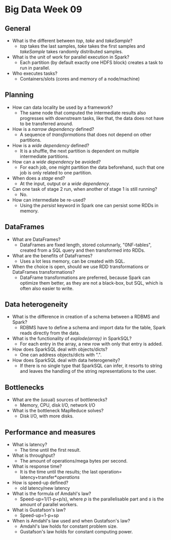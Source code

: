 # Big Data Week 09
## General
- What is the different between *top*, *take* and *takeSample*?
	- *top* takes the last samples, *take* takes the first samples and *takeSample* takes randomly distributed samples.
- What is the unit of work for parallel execution in Spark?
	- Each partition (by default exactly one HDFS block) creates a task to run in parallel.
- Who executes tasks?
	- Containers/slots (cores and memory of a node/machine)
## Planning
- How can data locality be used by a framework?
	- The same node that computed the intermediate results also progresses with downstream tasks, like that, the data does not have to be transferred around.
- How is a *narrow dependency* defined?
	- A sequence of *transformations* that does not depend on other partitions.
- How is a *wide dependency* defined?
	- It is a shuffle, the next partition is dependent on multiple intermediate partitions.
- How can a *wide dependency* be avoided?
	- For each job, one might partition the data beforehand, such that one job is only related to one partition.
- When does a *stage* end?
	- At the input, output or a *wide dependency*.
- Can one task of stage 2 run, when another of stage 1 is still running?
	- No.
- How can intermediate be re-used?
	- Using the *persist* keyword in Spark one can persist some RDDs in memory.
## DataFrames
- What are DataFrames?
	- DataFrames are fixed length, stored columnarly, "0NF-tables", created from a SQL query and then transformed into RDDs. 
- What are the benefits of DataFrames?
	- Uses a lot less memory, can be created with SQL.
- When the choice is open, should we use RDD transformations or DataFrames transformations?
	- DataFrame transformations are preferred, because Spark can optimize them better, as they are not a black-box, but SQL, which is often also easier to write.
## Data heterogeneity
- What is the difference in creation of a schema between a RDBMS and Spark?
	- RDBMS have to define a schema and import data for the table, Spark reads directly from the data.
- What is the functionality of *explode(array)* in SparkSQL?
	- For each entry in the array, a new row with only that entry is added.
- How does SparkSQL deal with objects/dicts?
	- One can address objects/dicts with ".".
- How does SparkSQL deal with data heterogeneity?
	- If there is no single type that SparkSQL can infer, it resorts to string and leaves the handling of the string representations to the user.
## Bottlenecks
- What are the (usual) sources of bottlenecks?
	- Memory, CPU, disk I/O, network I/O
- What is the bottleneck MapReduce solves?
	- Disk I/O, with more disks.
## Performance and measures
- What is latency?
	- The time until the first result.
- What is throughput?
	- The amount of operations/mega bytes per second.
- What is response time?
	- It is the time until the results; the last operation= latency+transfer\**operations*
- How is speed-up defined?
	- old latency/new latency
- What is the formula of Amdahl's law?
	- Speed-up=1/(1-p+p/s), where *p* is the parallelisable part and *s* is the amount of parallel workers.
- What is Gustafson's law?
	- Speed-up=1-p+sp
- When is Amdahl's law used and when Gustafson's law?
	- Amdahl's law holds for constant problem size.
	- Gustafson's law holds for constant computing power.